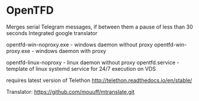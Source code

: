 # OpenTFD
Merges serial Telegram messages, if between them a pause of less than 30 seconds
Integrated google translator

opentfd-win-noproxy.exe - windows daemon without proxy
opentfd-win-proxy.exe - windows daemon with proxy

opentfd-linux-noproxy - linux daemon without proxy
opentfd.service - template of linux systemd service for 24/7 execution on VDS

requires latest version of Telethon
http://telethon.readthedocs.io/en/stable/

Translator:
https://github.com/mouuff/mtranslate.git
